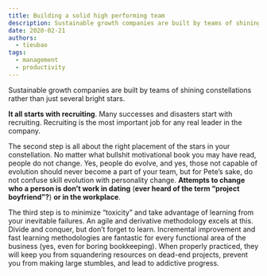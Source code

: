 ```yaml
---
title: Building a solid high performing team
description: Sustainable growth companies are built by teams of shining constellations rather than just several bright stars. It all starts with recruiting.
date: 2020-02-21
authors:
  - tieubao
tags:
  - management
  - productivity
---
```


Sustainable growth companies are built by teams of shining constellations rather than just several bright stars.

**It all starts with recruiting**. Many successes and disasters start with recruiting. Recruiting is the most important job for any real leader in the company.

The second step is all about the right placement of the stars in your constellation. No matter what bullshit motivational book you may have read, people do not change. Yes, people do evolve, and yes, those not capable of evolution should never become a part of your team, but for Pete’s sake, do not confuse skill evolution with personality change. **Attempts to change who a person is don’t work in dating** (**ever heard of the term “project boyfriend”?**) **or in the workplace**.

The third step is to minimize “toxicity” and take advantage of learning from your inevitable failures. An agile and derivative methodology excels at this. Divide and conquer, but don’t forget to learn. Incremental improvement and fast learning methodologies are fantastic for every functional area of the business (yes, even for boring bookkeeping). When properly practiced, they will keep you from squandering resources on dead-end projects, prevent you from making large stumbles, and lead to addictive progress.
